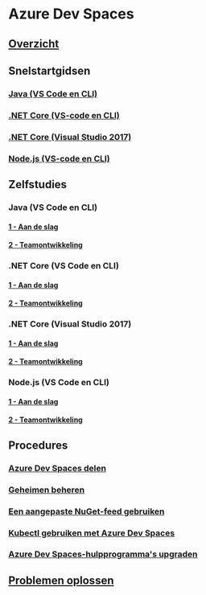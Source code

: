 # Azure Dev Spaces
## [Overzicht](index.yml)

## Snelstartgidsen
### [Java (VS Code en CLI)](quickstart-java.md)
### [.NET Core (VS-code en CLI)](quickstart-netcore.md)
### [.NET Core (Visual Studio 2017)](quickstart-netcore-visualstudio.md)
### [Node.js (VS-code en CLI)](quickstart-nodejs.md)

## Zelfstudies
### Java (VS Code en CLI)
#### [1 - Aan de slag](get-started-java.md)
#### [2 - Teamontwikkeling](team-development-java.md)
### .NET Core (VS Code en CLI)
#### [1 - Aan de slag](get-started-netcore.md)
#### [2 - Teamontwikkeling](team-development-netcore.md)
### .NET Core (Visual Studio 2017)
#### [1 - Aan de slag](get-started-netcore-visualstudio.md)
#### [2 - Teamontwikkeling](team-development-netcore-visualstudio.md)
### Node.js (VS Code en CLI)
#### [1 - Aan de slag](get-started-nodejs.md)
#### [2 - Teamontwikkeling](team-development-nodejs.md)

## Procedures
### [Azure Dev Spaces delen](how-to/share-dev-spaces.md)
### [Geheimen beheren](how-to/manage-secrets.md)
### [Een aangepaste NuGet-feed gebruiken](how-to/use-custom-nuget-feed.md)
### [Kubectl gebruiken met Azure Dev Spaces](how-to/use-kubectl-with-azure-dev-spaces.md)
### [Azure Dev Spaces-hulpprogramma's upgraden](how-to/upgrade-tools.md)

## [Problemen oplossen](troubleshooting.md)



